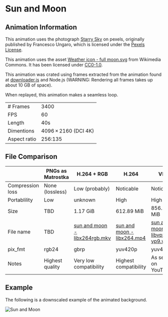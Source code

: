 # Sun and Moon
## Animation Information

This animation uses the photograph [Starry Sky](https://www.pexels.com/photo/starry-sky-998641/) on pexels, originally published by Francesco Ungaro, which is licensed under the [Pexels License](https://www.pexels.com/license/).

This animation uses the asset [Weather icon - full moon.svg](https://commons.wikimedia.org/wiki/File:Weather_icon_-_full_moon.svg) from Wikimedia Commons. It has been licensed under [CC0-1.0](https://creativecommons.org/publicdomain/zero/1.0/deed.en).

This animation was crated using frames extracted from the animation found at [downloader.js](./downloader.js) and Node.js (WARNING: Rendering all frames takes up about 10 GB of space).

When replayed, this animation makes a seamless loop.

| | |
|---|---|
| # Frames | 3400 |
| FPS | 60 |
| Length | 40s |
| Dimentions | 4096 × 2160 (DCI 4K) |
| Aspect ratio | 256:135 |

## File Comparison

|                  | PNGs as Matrostka | H.264 + RGB            | H.264                 | VP9                |
|------------------|-------------------|------------------------|-----------------------|--------------------|
| Compression loss | None (lossless)   | Low (probably)         | Noticable             | Noticable          |
| Portablility     | Low               | unknown                | High                  | High               |
| Size             | TBD               | 1.17 GiB               | 612.89 MiB            | 856.19 MiB         |
| File name        | TBD<!-- [sun and moon - libpng.mkv](./sun%20and%20moon%20-%20libpng.md) --> | [sun and moon - libx264rgb.mkv](sun%20and%20moon%20-%20libx264rgb.md) | [sun and moon - libx264.mp4](./sun%20and%20moon%20-%20libx264.md) | [sun and moon - libvpx-vp9.webm](./sun%20and%20moon%20-%20libvpx-vp9.md) |
| pix_fmt          | rgb24             | gbrp                   | yuv420p               | yuv420p            |
| Notes            | Highest quality   | Very low compatibility | Highest compatibility | As seen on YouTube |

## Example

The following is a downscaled example of the animated background.

![Sun and Moon](sun%20and%20moon%20-%20example.gif)